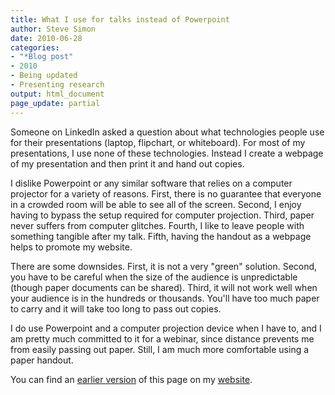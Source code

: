 ```yaml
---
title: What I use for talks instead of Powerpoint
author: Steve Simon
date: 2010-06-28
categories:
- "*Blog post"
- 2010
- Being updated
- Presenting research
output: html_document
page_update: partial
---
```

Someone on LinkedIn asked a question about what technologies people use for their presentations (laptop, flipchart, or whiteboard). For most of my presentations, I use none of these technologies. Instead I create a webpage of my presentation and then print it and hand out copies.

I dislike Powerpoint or any similar software that relies on a computer projector for a variety of reasons. First, there is no guarantee that everyone in a crowded room will be able to see all of the screen. Second, I enjoy having to bypass the setup required for computer projection. Third, paper never suffers from computer glitches. Fourth, I like to leave people with something tangible after my talk. Fifth, having the handout as a webpage helps to promote my website.

There are some downsides. First, it is not a very "green" solution. Second, you have to be careful when the size of the audience is unpredictable (though paper documents can be shared). Third, it will not work well when your audience is in the hundreds or thousands. You'll have too much paper to carry and it will take too long to pass out copies.

I do use Powerpoint and a computer projection device when I have to, and I am pretty much committed to it for a webinar, since distance prevents me from easily passing out paper. Still, I am much more comfortable using a paper handout.

You can find an [earlier version][sim1] of this page on my [website][sim2].

[sim1]: http://www.pmean.com/10/UseForTalks.html
[sim2]: http://www.pmean.com
